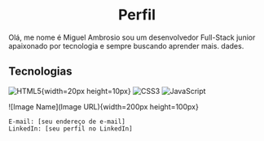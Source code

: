 <h1 align="center"> Perfil </h1>

Olá, me nome é Miguel Ambrosio sou um desenvolvedor Full-Stack junior apaixonado por tecnologia e sempre buscando aprender mais. dades.
## Tecnologias

![HTML5](https://cdn.iconscout.com/icon/free/png-256/html5-40-1175193.png){width=20px height=10px}
![CSS3](https://cdn.iconscout.com/icon/free/png-256/css-131-722685.png)
![JavaScript](https://cdn.iconscout.com/icon/free/png-256/javascript-1-225993.png)

![Image Name](Image URL){width=200px height=100px}

    E-mail: [seu endereço de e-mail]
    LinkedIn: [seu perfil no LinkedIn]
